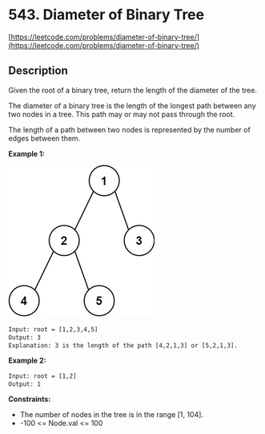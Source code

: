 # 543. Diameter of Binary Tree

[https://leetcode.com/problems/diameter-of-binary-tree/](https://leetcode.com/problems/diameter-of-binary-tree/)

## Description

Given the root of a binary tree, return the length of the diameter of the tree.

The diameter of a binary tree is the length of the longest path between any two nodes in a tree. This path may or may not pass through the root.

The length of a path between two nodes is represented by the number of edges between them.


**Example 1:**

![Alt text](image.png)

    Input: root = [1,2,3,4,5]
    Output: 3
    Explanation: 3 is the length of the path [4,2,1,3] or [5,2,1,3].

**Example 2:**


    Input: root = [1,2]
    Output: 1

**Constraints:**

* The number of nodes in the tree is in the range [1, 104].
* -100 <= Node.val <= 100
